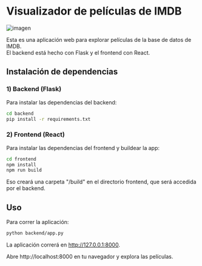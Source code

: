 # Visualizador de películas de IMDB

![imagen](https://github.com/user-attachments/assets/f99e2187-1cca-4527-824d-247346ff5109)

Esta es una aplicación web para explorar películas de la base de datos de IMDB.  
El backend está hecho con Flask y el frontend con React.

## Instalación de dependencias

### 1) Backend (Flask)

Para instalar las dependencias del backend: 
```bash
cd backend
pip install -r requirements.txt
```

### 2) Frontend (React)
Para instalar las dependencias del frontend y buildear la app:
```bash
cd frontend
npm install
npm run build
```
Eso creará una carpeta "/build" en el directorio frontend, que será accedida por el backend.

## Uso

Para correr la aplicación:
```bash
python backend/app.py
```

La aplicación correrá en http://127.0.0.1:8000.

Abre http://localhost:8000 en tu navegador y explora las películas.
